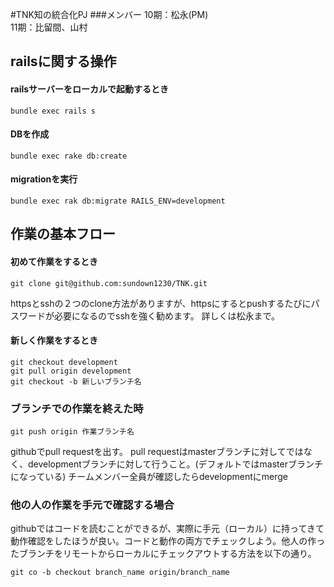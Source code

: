 #TNK知の統合化PJ
###メンバー
10期：松永(PM)<br>
11期：比留間、山村



## railsに関する操作

#### railsサーバーをローカルで起動するとき
```
bundle exec rails s
```

#### DBを作成
```
bundle exec rake db:create
```

#### migrationを実行
```
bundle exec rak db:migrate RAILS_ENV=development
```




## 作業の基本フロー

#### 初めて作業をするとき
```
git clone git@github.com:sundown1230/TNK.git
```
httpsとsshの２つのclone方法がありますが、httpsにするとpushするたびにパスワードが必要になるのでsshを強く勧めます。
詳しくは松永まで。

#### 新しく作業をするとき

```
git checkout development
git pull origin development
git checkout -b 新しいブランチ名
```

### ブランチでの作業を終えた時
```
git push origin 作業ブランチ名
```
githubでpull requestを出す。
pull requestはmasterブランチに対してではなく、developmentブランチに対して行うこと。(デフォルトではmasterブランチになっている)
チームメンバー全員が確認したらdevelopmentにmerge

### 他の人の作業を手元で確認する場合
githubではコードを読むことができるが、実際に手元（ローカル）に持ってきて動作確認をしたほうが良い。コードと動作の両方でチェックしよう。他人の作ったブランチをリモートからローカルにチェックアウトする方法を以下の通り。
```
git co -b checkout branch_name origin/branch_name
```


